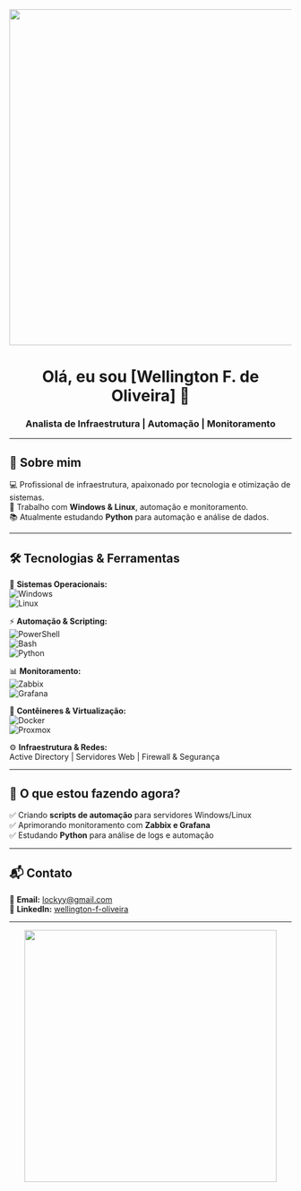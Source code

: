 <div align="center">
  <img src="https://user-images.githubusercontent.com/74038190/225813708-98b745f2-7d22-48cf-9150-083f1b00d6c9.gif" width="600px">
  <h1>Olá, eu sou [Wellington F. de Oliveira] 👋</h1>
  <h3>Analista de Infraestrutura | Automação | Monitoramento</h3>
</div>

---

## 🎯 Sobre mim  
💻 Profissional de infraestrutura, apaixonado por tecnologia e otimização de sistemas.  
🔧 Trabalho com **Windows & Linux**, automação e monitoramento.  
📚 Atualmente estudando **Python** para automação e análise de dados.  

---

## 🛠️ Tecnologias & Ferramentas  

📂 **Sistemas Operacionais:**  
![Windows](https://img.shields.io/badge/-Windows-0078D6?logo=windows&logoColor=white&style=flat)  
![Linux](https://img.shields.io/badge/-Linux-FCC624?logo=linux&logoColor=black&style=flat)  

⚡ **Automação & Scripting:**  
![PowerShell](https://img.shields.io/badge/-PowerShell-5391FE?logo=powershell&logoColor=white&style=flat)  
![Bash](https://img.shields.io/badge/-Bash-4EAA25?logo=gnu-bash&logoColor=white&style=flat)  
![Python](https://img.shields.io/badge/-Python-3776AB?logo=python&logoColor=white&style=flat)  

📊 **Monitoramento:**  
![Zabbix](https://img.shields.io/badge/-Zabbix-BE2E1A?logo=zabbix&logoColor=white&style=flat)  
![Grafana](https://img.shields.io/badge/-Grafana-F46800?logo=grafana&logoColor=white&style=flat)  

🐳 **Contêineres & Virtualização:**  
![Docker](https://img.shields.io/badge/-Docker-2496ED?logo=docker&logoColor=white&style=flat)  
![Proxmox](https://img.shields.io/badge/Proxmox-E57000?&style=plastic&logo=Proxmox&logoColor=white)  

⚙️ **Infraestrutura & Redes:**  
Active Directory | Servidores Web | Firewall & Segurança  

---

## 🚀 O que estou fazendo agora?  

✅ Criando **scripts de automação** para servidores Windows/Linux  
✅ Aprimorando monitoramento com **Zabbix e Grafana**  
✅ Estudando **Python** para análise de logs e automação  

---

## 📬 Contato  

📧 **Email:** [lockyy@gmail.com](mailto:lockyy@gmail.com)  
💼 **LinkedIn:** [wellington-f-oliveira](https://www.linkedin.com/in/wellington-f-oliveira/)  

---

<div align="center">
  <img src="https://github-readme-stats.vercel.app/api?username=wellingt0n-0liveira&show_icons=true&theme=dracula" width="450px">
</div>


<!--
**wellingt0n-0liveira/wellingt0n-0liveira** is a ✨ _special_ ✨ repository because its `README.md` (this file) appears on your GitHub profile.

Here are some ideas to get you started:

- 🔭 I’m currently working on ...
- 🌱 I’m currently learning ...
- 👯 I’m looking to collaborate on ...
- 🤔 I’m looking for help with ...
- 💬 Ask me about ...
- 📫 How to reach me: ...
- 😄 Pronouns: ...
- ⚡ Fun fact: ...
-->

